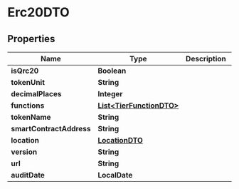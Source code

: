 

# Erc20DTO


## Properties

Name | Type | Description | Notes
------------ | ------------- | ------------- | -------------
**isQrc20** | **Boolean** |  |  [optional]
**tokenUnit** | **String** |  |  [optional]
**decimalPlaces** | **Integer** |  |  [optional]
**functions** | [**List&lt;TierFunctionDTO&gt;**](TierFunctionDTO.md) |  |  [optional]
**tokenName** | **String** |  |  [optional]
**smartContractAddress** | **String** |  |  [optional]
**location** | [**LocationDTO**](LocationDTO.md) |  |  [optional]
**version** | **String** |  |  [optional]
**url** | **String** |  |  [optional]
**auditDate** | **LocalDate** |  |  [optional]



